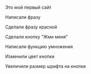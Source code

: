 Это мой первый сайт

Написали фразу

Сделали фразу красной

Сделали кнопку "Жми меня"

Написали функцию умножения

Изменили цвет кнопки

Увеличили размер шрифта на кнопке